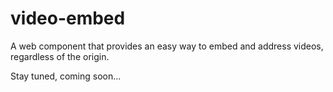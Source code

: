 # video-embed
A web component that provides an easy way to embed and address videos, regardless of the origin.

Stay tuned, coming soon...
